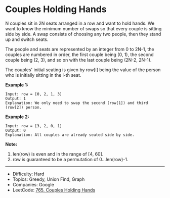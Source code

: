 # Couples Holding Hands

N couples sit in 2N seats arranged in a row and want to hold hands. We want to know the minimum number of swaps so that every couple is sitting side by side. A swap consists of choosing any two people, then they stand up and switch seats.

The people and seats are represented by an integer from 0 to 2N-1, the couples are numbered in order, the first couple being (0, 1), the second couple being (2, 3), and so on with the last couple being (2N-2, 2N-1).

The couples' initial seating is given by row[i] being the value of the person who is initially sitting in the i-th seat.

**Example 1:**
```
Input: row = [0, 2, 1, 3]
Output: 1
Explanation: We only need to swap the second (row[1]) and third (row[2]) person.
```
**Example 2:**
```
Input: row = [3, 2, 0, 1]
Output: 0
Explanation: All couples are already seated side by side.
```
**Note:**
1. len(row) is even and in the range of [4, 60].
2. row is guaranteed to be a permutation of 0...len(row)-1.

---

* Difficulty: Hard
* Topics: Greedy, Union Find, Graph
* Companies: Google
* LeetCode: [765. Couples Holding Hands](https://leetcode.com/problems/couples-holding-hands/description/)
